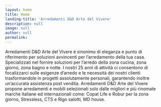 ```yaml
---
layout: home
title: Home
landing-title: 'Arredamenti D&D Arte del Vivere'
description: null
image: null
author: null
permalink: 
---
```


Arredamenti D&D Arte del Vivere è sinonimo di eleganza e punto di riferimento per soluzioni avvincenti per l’arredamento della tua casa. Specializzati nel fornire soluzioni per l’arredo della zona cucina, zona giorno, zona bagno e notte. I nostri 25 anni di attività ci consentono di focalizzarci sulle esigenze d’arredo e le necessità dei nostri clienti trasformandole in progetti assolutamente personali, garantendo inoltre un’accurata assistenza post vendita. Arredamenti D&D Arte del Vivere propone arredamenti e mobili selezionati solo dalle migliori e più rinomate marche italiane ed internazionali come: Copat Life e Robur per la zona giorno, Stressless, CTS e Rigo salotti, MD house.
